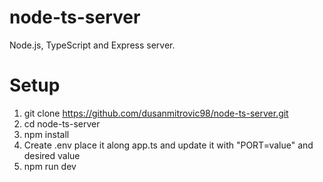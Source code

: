 # node-ts-server

Node.js, TypeScript and Express server.

# Setup

1. git clone https://github.com/dusanmitrovic98/node-ts-server.git
2. cd node-ts-server
3. npm install
4. Create .env place it along app.ts and update it with "PORT=value" and desired value
5. npm run dev
